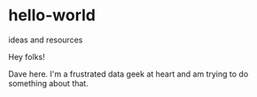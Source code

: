 # hello-world
ideas and resources

Hey folks!

Dave here. I'm a frustrated data geek at heart and am trying to do something about that. 
